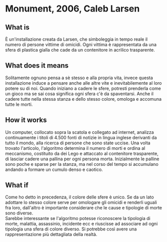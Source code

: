 # Monument, 2006, Caleb Larsen
## What is
È un'installazione creata da Larsen, che simboleggia in tempo reale il numero di persone vittime di omicidi. 
Ogni vittima è rappresentata da una sfera di plastica gialla che cade da un contenitore 
in acrilico trasparente.

## What does it means
Solitamente ognuno pensa a sè stesso e alla propria vita, invece questa installazione induce a pensare anche alle altre vite
e inevitabilemente al loro potere su di noi.
Quando iniziano a cadere le sfere, potresti prenderla come un gioco ma se sai cosa significa ogni sfera c'è da 
spaventarsi. 
Anche il cadere tutte nella stessa stanza e dello stesso colore, omologa e accomuna tutte le morti.

## How it works
Un computer, collocato sopra la scatola e collegato ad internet, analizza continuamente i titoli di 4.500 fonti di notizie 
in lingua inglese derivanti da tutto il mondo, alla ricerca di persone che sono state uccise. Una volta trovato l'articolo,
l'algoritmo determina il numero di morti e ordina al meccanismo, costituito da dei Lego e attaccato al contenitore trasparente,
di lasciar cadere una pallina per ogni persona morta. Inizialmente le palline sono poche e sparse per la stanza, ma nel corso 
del tempo si accumulano andando a formare un cumulo denso e caotico.

## What if
Come ho detto in precedenza, il colore delle sfere è unico. 
Se da un lato adottare lo stesso colore serve per omologare gli omicidi e renderli uguali fra loro, dall'altro è importante considerare che 
le cause e tipologie di morte sono diverse.  
Sarebbe interessante se l'algoritmo potesse riconoscere la tipologia di morte, malattia, assassinio, incidente ecc e riuscisse ad associare ad ogni tipologia una 
sfera di colore diverso. Si potrebbe così avere una rappresentazione più dettagliata della realtà.

